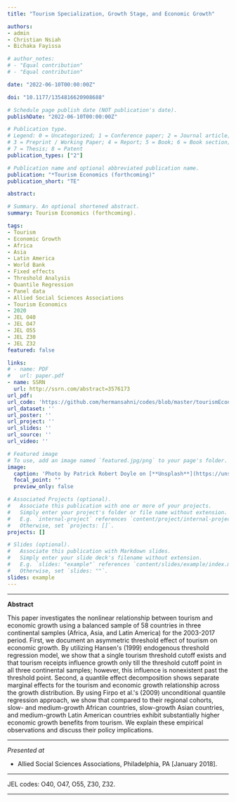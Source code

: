 ```yaml
---
title: "Tourism Specialization, Growth Stage, and Economic Growth"

authors:
- admin
- Christian Nsiah
- Bichaka Fayissa

# author_notes:
# - "Equal contribution"
# - "Equal contribution"

date: "2022-06-10T00:00:00Z"

doi: "10.1177/1354816620908688"

# Schedule page publish date (NOT publication's date).
publishDate: "2022-06-10T00:00:00Z"

# Publication type.
# Legend: 0 = Uncategorized; 1 = Conference paper; 2 = Journal article;
# 3 = Preprint / Working Paper; 4 = Report; 5 = Book; 6 = Book section;
# 7 = Thesis; 8 = Patent
publication_types: ["2"]

# Publication name and optional abbreviated publication name.
publication: "*Tourism Economics (forthcoming)"
publication_short: "TE"

abstract: 

# Summary. An optional shortened abstract.
summary: Tourism Economics (forthcoming).

tags:
- Tourism
- Economic Growth
- Africa
- Asia
- Latin America
- World Bank
- Fixed effects
- Threshold Analysis
- Quantile Regression
- Panel data
- Allied Social Sciences Associations
- Tourism Economics
- 2020
- JEL O40
- JEL O47
- JEL O55
- JEL Z30
- JEL Z32
featured: false

links:
# - name: PDF
#   url: paper.pdf
- name: SSRN
  url: http://ssrn.com/abstract=3576173
url_pdf: 
url_code: 'https://github.com/hermansahni/codes/blob/master/tourismEconomics2020'
url_dataset: ''
url_poster: ''
url_project: ''
url_slides: ''
url_source: ''
url_video: ''

# Featured image
# To use, add an image named `featured.jpg/png` to your page's folder. 
image:
  caption: 'Photo by Patrick Robert Doyle on [**Unsplash**](https://unsplash.com/photos/2POWJYKXM5Q)'
  focal_point: ""
  preview_only: false

# Associated Projects (optional).
#   Associate this publication with one or more of your projects.
#   Simply enter your project's folder or file name without extension.
#   E.g. `internal-project` references `content/project/internal-project/index.md`.
#   Otherwise, set `projects: []`.
projects: []

# Slides (optional).
#   Associate this publication with Markdown slides.
#   Simply enter your slide deck's filename without extension.
#   E.g. `slides: "example"` references `content/slides/example/index.md`.
#   Otherwise, set `slides: ""`.
slides: example
---
```





____



**Abstract**


This paper investigates the nonlinear relationship between tourism and economic growth using a balanced sample of 58 countries in three continental samples (Africa, Asia, and Latin America) for the 2003-2017 period. First, we document an asymmetric threshold effect of tourism on economic growth. By utilizing Hansen's (1999) endogenous threshold regression model, we show that a single tourism threshold cutoff exists and that tourism receipts influence growth only till the threshold cutoff point in all three continental samples; however, this influence is nonexistent past the threshold point. Second, a quantile effect decomposition shows separate marginal effects for the tourism and economic growth relationship across the growth distribution. By using Firpo et al.'s (2009) unconditional quantile regression approach, we show that compared to their regional cohorts, slow- and medium-growth African countries, slow-growth Asian countries, and medium-growth Latin American countries exhibit substantially higher economic growth benefits from tourism. We explain these empirical observations and discuss their policy implications.


____



*Presented at*

- Allied Social Sciences Associations, Philadelphia, PA [January 2018].

____


JEL codes: O40, O47, O55, Z30, Z32.


____

